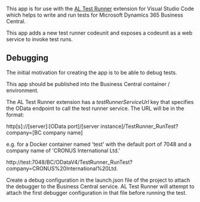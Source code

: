 This app is for use with the [AL Test Runner](https://marketplace.visualstudio.com/items?itemName=jamespearson.al-test-runner) extension for Visual Studio Code which helps to write and run tests for Microsoft Dynamics 365 Business Central.

This app adds a new test runner codeunit and exposes a codeunit as a web service to invoke test runs.

## Debugging
The initial motivation for creating the app is to be able to debug tests.

This app should be published into the Business Central container / environment. 

The AL Test Runner extension has a *testRunnerServiceUrl* key that specifies the OData endpoint to call the test runner service. The URL will be in the format:

http[s]://[server]:[OData port]/[server instance]/TestRunner_RunTest?company=[BC company name]

e.g. for a Docker container named 'test' with the default port of 7048 and a company name of 'CRONUS International Ltd.'

http://test:7048/BC/ODataV4/TestRunner_RunTest?company=CRONUS%20International%20Ltd.

Create a debug configuration in the launch.json file of the project to attach the debugger to the Business Central service. AL Test Runner will attempt to attach the first debugger configuration in that file before running the test.